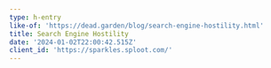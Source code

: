 ```yaml
---
type: h-entry
like-of: 'https://dead.garden/blog/search-engine-hostility.html'
title: Search Engine Hostility
date: '2024-01-02T22:00:42.515Z'
client_id: 'https://sparkles.sploot.com/'
---
```


